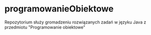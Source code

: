 # programowanieObiektowe
Repozytorium służy gromadzeniu rozwiązanych zadań w języku Java z przedmiotu "Programowanie obiektowe"

